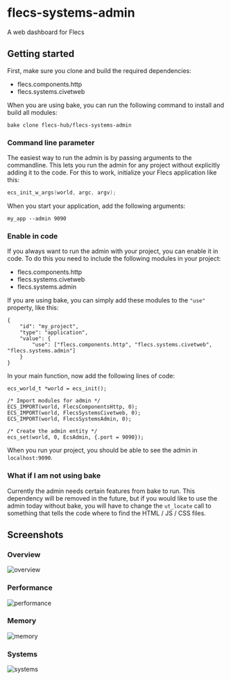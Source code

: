 # flecs-systems-admin
A web dashboard for Flecs

## Getting started
First, make sure you clone and build the required dependencies:

- flecs.components.http
- flecs.systems.civetweb

When you are using bake, you can run the following command to install and build all modules:

```
bake clone flecs-hub/flecs-systems-admin
```

### Command line parameter
The easiest way to run the admin is by passing arguments to the commandline. This lets you run the admin for any project without explicitly adding it to the code. For this to work, initialize your Flecs application like this:

```c
ecs_init_w_args(world, argc, argv);
```

When you start your application, add the following arguments:

```
my_app --admin 9090
```

### Enable in code
If you always want to run the admin with your project, you can enable it in code. To do this you need to include the following modules in your project:

- flecs.components.http
- flecs.systems.civetweb
- flecs.systems.admin

If you are using bake, you can simply add these modules to the `"use"` property, like this:

```
{
    "id": "my_project",
    "type": "application",
    "value": {
        "use": ["flecs.components.http", "flecs.systems.civetweb", "flecs.systems.admin"]
    }
}
```

In your main function, now add the following lines of code:

```
ecs_world_t *world = ecs_init();

/* Import modules for admin */
ECS_IMPORT(world, FlecsComponentsHttp, 0);
ECS_IMPORT(world, FlecsSystemsCivetweb, 0);
ECS_IMPORT(world, FlecsSystemsAdmin, 0);

/* Create the admin entity */
ecs_set(world, 0, EcsAdmin, {.port = 9090});
```

When you run your project, you should be able to see the admin in `localhost:9090`.

### What if I am not using bake
Currently the admin needs certain features from bake to run. This dependency will be removed in the future, but if you would like to use the admin today without bake, you will have to change the `ut_locate` call to something that tells the code where to find the HTML / JS / CSS files.

## Screenshots
### Overview
![overview](https://user-images.githubusercontent.com/9919222/57315993-0bdf6900-70f5-11e9-9a79-97333370009f.png)

### Performance
![performance](https://user-images.githubusercontent.com/9919222/57316044-36312680-70f5-11e9-9116-561384af581f.png)

### Memory
![memory](https://user-images.githubusercontent.com/9919222/57316115-5bbe3000-70f5-11e9-868d-dbf2a7d89e16.png)

### Systems
![systems](https://user-images.githubusercontent.com/9919222/57316158-70022d00-70f5-11e9-9e21-32497c0cb662.png)

